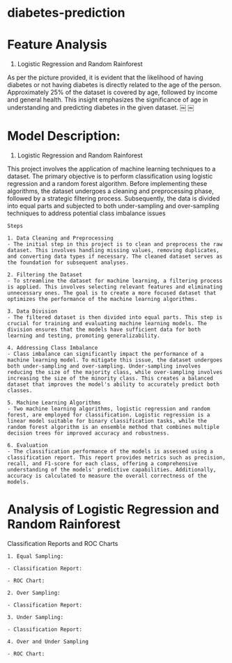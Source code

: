 # diabetes-prediction


# Feature Analysis

1. Logistic Regression and  Random Rainforest

As per the picture provided, it is evident that the likelihood of having diabetes or not having diabetes is directly related to the age of the person. Approximately 25% of the dataset is covered by age, followed by income and general health. This insight emphasizes the significance of age in understanding and predicting diabetes in the given dataset.
￼
￼
# Model Description: 

1. Logistic Regression and  Random Rainforest

This project involves the application of machine learning techniques to a dataset. The primary objective is to perform classification using logistic regression and a random forest algorithm. Before implementing these algorithms, the dataset undergoes a cleaning and preprocessing phase, followed by a strategic filtering process. Subsequently, the data is divided into equal parts and subjected to both under-sampling and over-sampling techniques to address potential class imbalance issues

    Steps

    1. Data Cleaning and Preprocessing
    - The initial step in this project is to clean and preprocess the raw dataset. This involves handling missing values, removing duplicates, and converting data types if necessary. The cleaned dataset serves as the foundation for subsequent analyses.

    2. Filtering the Dataset
    - To streamline the dataset for machine learning, a filtering process is applied. This involves selecting relevant features and eliminating unnecessary ones. The goal is to create a more focused dataset that optimizes the performance of the machine learning algorithms.

    3. Data Division
    - The filtered dataset is then divided into equal parts. This step is crucial for training and evaluating machine learning models. The division ensures that the models have sufficient data for both learning and testing, promoting generalizability.

    4. Addressing Class Imbalance
    - Class imbalance can significantly impact the performance of a machine learning model. To mitigate this issue, the dataset undergoes both under-sampling and over-sampling. Under-sampling involves reducing the size of the majority class, while over-sampling involves increasing the size of the minority class. This creates a balanced dataset that improves the model's ability to accurately predict both classes.

    5. Machine Learning Algorithms
    - Two machine learning algorithms, logistic regression and random forest, are employed for classification. Logistic regression is a linear model suitable for binary classification tasks, while the random forest algorithm is an ensemble method that combines multiple decision trees for improved accuracy and robustness. 

    6. Evaluation
    - The classification performance of the models is assessed using a classification report. This report provides metrics such as precision, recall, and F1-score for each class, offering a comprehensive understanding of the models' predictive capabilities. Additionally, accuracy is calculated to measure the overall correctness of the models.

# Analysis of Logistic Regression and Random Rainforest

Classification Reports and ROC Charts

    1. Equal Sampling: 

    - Classification Report:

    - ROC Chart:

    2. Over Sampling:

    - Classification Report:

    3. Under Sampling:

    - Classification Report:
    
    4. Over and Under Sampling 
    
    - ROC Chart:

